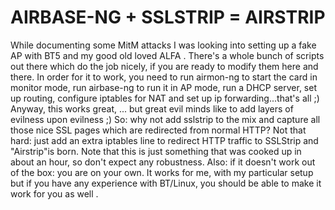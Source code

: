 AIRBASE-NG + SSLSTRIP = AIRSTRIP
=============================

While documenting some MitM attacks I was looking into setting up a fake AP with BT5 and my good old loved ALFA . There's a whole bunch of scripts out there which do the job nicely, if you are ready to modify them here and there. In order for it to work, you need to run airmon-ng to start the card in monitor mode, run airbase-ng to run it in AP mode, run a DHCP server, set up routing, configure iptables for NAT and set up ip forwarding...that's all ;) Anyway, this works great, ... but great evil minds like to add layers of evilness upon evilness ;) So: why not add sslstrip to the mix and capture all those nice SSL pages which are redirected from normal HTTP? Not that hard: just add an extra iptables line to redirect HTTP traffic to SSLStrip and "Airstrip"is born. Note that this is just something that was cooked up in about an hour, so don't expect any robustness. Also: if it doesn't work out of the box: you are on your own. It works for me, with my particular setup but if you have any experience with BT/Linux, you should be able to make it work for you as well .
